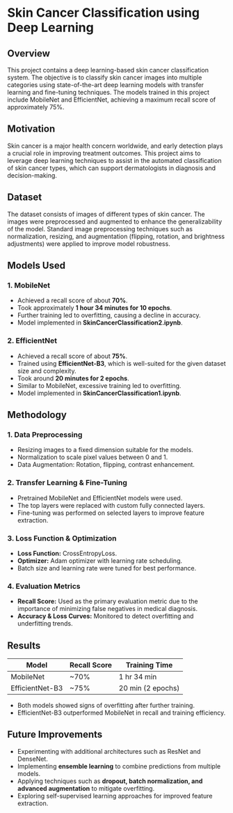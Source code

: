 # Skin Cancer Classification using Deep Learning

## Overview
This project contains a deep learning-based skin cancer classification system. The objective is to classify skin cancer images into multiple categories using state-of-the-art deep learning models with transfer learning and fine-tuning techniques. The models trained in this project include MobileNet and EfficientNet, achieving a maximum recall score of approximately 75%.

## Motivation
Skin cancer is a major health concern worldwide, and early detection plays a crucial role in improving treatment outcomes. This project aims to leverage deep learning techniques to assist in the automated classification of skin cancer types, which can support dermatologists in diagnosis and decision-making.

## Dataset
The dataset consists of images of different types of skin cancer. The images were preprocessed and augmented to enhance the generalizability of the model. Standard image preprocessing techniques such as normalization, resizing, and augmentation (flipping, rotation, and brightness adjustments) were applied to improve model robustness.

## Models Used
### 1. **MobileNet**
- Achieved a recall score of about **70%**.
- Took approximately **1 hour 34 minutes for 10 epochs**.
- Further training led to overfitting, causing a decline in accuracy.
- Model implemented in **SkinCancerClassification2.ipynb**.

### 2. **EfficientNet**
- Achieved a recall score of about **75%**.
- Trained using **EfficientNet-B3**, which is well-suited for the given dataset size and complexity.
- Took around **20 minutes for 2 epochs**.
- Similar to MobileNet, excessive training led to overfitting.
- Model implemented in **SkinCancerClassification1.ipynb**.

## Methodology
### 1. **Data Preprocessing**
   - Resizing images to a fixed dimension suitable for the models.
   - Normalization to scale pixel values between 0 and 1.
   - Data Augmentation: Rotation, flipping, contrast enhancement.

### 2. **Transfer Learning & Fine-Tuning**
   - Pretrained MobileNet and EfficientNet models were used.
   - The top layers were replaced with custom fully connected layers.
   - Fine-tuning was performed on selected layers to improve feature extraction.

### 3. **Loss Function & Optimization**
   - **Loss Function:** CrossEntropyLoss.
   - **Optimizer:** Adam optimizer with learning rate scheduling.
   - Batch size and learning rate were tuned for best performance.

### 4. **Evaluation Metrics**
   - **Recall Score:** Used as the primary evaluation metric due to the importance of minimizing false negatives in medical diagnosis.
   - **Accuracy & Loss Curves:** Monitored to detect overfitting and underfitting trends.

## Results
| Model        | Recall Score | Training Time |
|-------------|-------------|--------------|
| MobileNet   | ~70%        | 1 hr 34 min  |
| EfficientNet-B3 | ~75%    | 20 min (2 epochs) |

- Both models showed signs of overfitting after further training.
- EfficientNet-B3 outperformed MobileNet in recall and training efficiency.

## Future Improvements
- Experimenting with additional architectures such as ResNet and DenseNet.
- Implementing **ensemble learning** to combine predictions from multiple models.
- Applying techniques such as **dropout, batch normalization, and advanced augmentation** to mitigate overfitting.
- Exploring self-supervised learning approaches for improved feature extraction.

